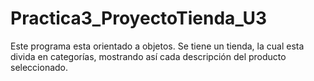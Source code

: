 # Practica3_ProyectoTienda_U3
Este programa esta orientado a objetos. Se tiene un tienda, la cual esta divida en categorías, mostrando así cada descripción del producto seleccionado.
